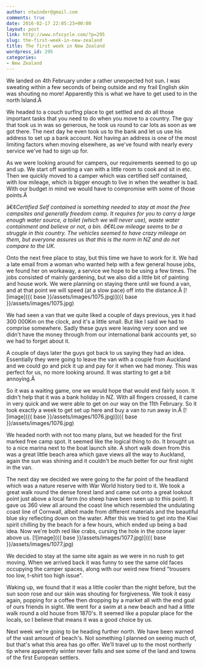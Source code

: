 ```yaml
---
author: ntwinder@gmail.com
comments: true
date: 2016-02-17 22:05:23+00:00
layout: post
link: http://www.nfxcycle.com/?p=295
slug: the-first-week-in-new-zealand
title: The first week in New Zealand
wordpress_id: 295
categories:
- New Zealand
---
```


We landed on 4th February under a rather unexpected hot sun. I was sweating within a few seconds of being outside and my frail English skin was shouting no more! Apparently this is what we have to get used to in the north Island.Â 

We headed to a couch surfing place to get settled and do all those important tasks that you need to do when you move to a country. The guy that took us in was so generous, he took us round to car lots as soon as we got there. The next day he even took us to the bank and let us use his address to set up a bank account. Not having an address is one of the most limiting factors when moving elsewhere, as we've found with nearly every service we've had to sign up for.

As we were looking around for campers, our requirements seemed to go up and up. We start off wanting a van with a little room to cook and sit in etc. Then we quickly moved to a camper which was certified self contained, with low mileage, which is bigger enough to live in when the weather is bad. With our budget in mind we would have to compromise with some of those points.Â 

â€¢_Certified Self contained is something needed to stay at most the free campsites and generally freedom camp. It requires for you to carry a large enough water source, a toilet (which we will never use), waste water containment and believe or not, a bin._
_â€¢_Low mileage seems to be a struggle in this country. The vehicles seemed to have crazy mileage on them, but everyone assures us that this is the norm in NZ and do not compare to the UK.__

Onto the next free place to stay, but this time we have to work for it. We had a late email from a woman who wanted help with a few general house jobs, we found her on workaway, a service we hope to be using a few times. The jobs consisted of mainly gardening, but we also did a little bit of painting and house work. We were planning on staying there until we found a van, and at that point we will speed (at a slow pace) off into the distance.Â 
[![image]({{ base }}/assets/images/1075.jpg)]({{ base }}/assets/images/1075.jpg) 

We had seen a van that we quite liked a couple of days previous, yes it had 300 000Km on the clock, and it's a little small. But like I said we had to comprise somewhere. Sadly these guys were leaving very soon and we didn't have the money through from our international bank accounts yet, so we had to forget about it.

A couple of days later the guys got back to us saying they had an idea. Essentially they were going to leave the van with a couple from Auckland and we could go and pick it up and pay for it when we had money. This was perfect for us, no more looking around. It was starting to get a bit annoying.Â 

So it was a waiting game, one we would hope that would end fairly soon. It didn't help that it was a bank holiday in NZ. With all fingers crossed, it came in very quick and we were able to get on our way on the 11th February. So it took exactly a week to get set up here and buy a van to run away in.Â 
[![image]({{ base }}/assets/images/1076.jpg)]({{ base }}/assets/images/1076.jpg) 

We headed north with not too many plans, but we headed for the first marked free camp spot. It seemed like the logical thing to do. It brought us to a nice marina next to the boat launch site. A short walk down from this was a great little beach area which gave views all the way to Auckland, again the sun was shining and it couldn't be much better for our first night in the van.

The next day we decided we were going to the far point of the headland which was a nature reserve with War World history tied to it. We took a great walk round the dense forest land and came out onto a great lookout point just above a local farm (no sheep have been seen up to this point). It gave us 360 view all around the coast line which resembled the undulating coast line of Cornwall, albeit made from different materials and the beautiful blue sky reflecting down on the water. After this we tried to get into the Kiwi spirit chilling by the beach for a few hours, which ended up being a bad idea. Now we're both red like crabs, cursing the hole in the ozone layer above us. 
[![image]({{ base }}/assets/images/1077.jpg)]({{ base }}/assets/images/1077.jpg) 

We decided to stay at the same site again as we were in no rush to get moving. When we arrived back it was funny to see the same old faces occupying the camper spaces, along with our weird new friend "trousers too low, t-shirt too high issue". 

Waking up, we found that it was a little cooler than the night before, but the sun soon rose and our skin was shouting for forgiveness. We took it easy again, popping for a coffee then dropping by a market all with the end goal of ours friends in sight. We went for a swim at a new beach and had a little walk round a old house from 1870's. It seemed like a popular place for the locals, so I believe that means it was a good choice by us. 

Next week we're going to be heading further north. We have been warned of the vast amount of beach's. Not something I planned on seeing much of, but that's what this area has go offer. We'll travel up to the most northerly tip where apparently winter never falls and see some of the land and towns of the first European settlers.
